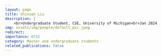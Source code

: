 ```yaml
---
layout: page
title: Shixuan Liu
description: |
    <br>Undergraduate Student, CSE, University of Michigan<br>Jan 2024 -- Present
img: assets/img/people/default_pic.jpeg
redirect: 
importance: 6722
category: Master and undergraduate students
related_publications: false
---
```

